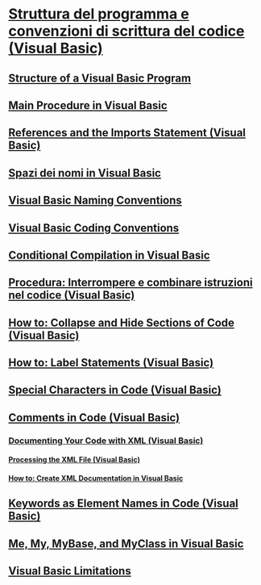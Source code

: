 # [Struttura del programma e convenzioni di scrittura del codice (Visual Basic)](program-structure-and-code-conventions.md)
## [Structure of a Visual Basic Program](structure-of-a-visual-basic-program.md)
## [Main Procedure in Visual Basic](main-procedure.md)
## [References and the Imports Statement (Visual Basic)](references-and-the-imports-statement.md)
## [Spazi dei nomi in Visual Basic](namespaces.md)
## [Visual Basic Naming Conventions](naming-conventions.md)
## [Visual Basic Coding Conventions](coding-conventions.md)
## [Conditional Compilation in Visual Basic](conditional-compilation.md)
## [Procedura: Interrompere e combinare istruzioni nel codice (Visual Basic)](how-to-break-and-combine-statements-in-code.md)
## [How to: Collapse and Hide Sections of Code (Visual Basic)](how-to-collapse-and-hide-sections-of-code.md)
## [How to: Label Statements (Visual Basic)](how-to-label-statements.md)
## [Special Characters in Code (Visual Basic)](special-characters-in-code.md)
## [Comments in Code (Visual Basic)](comments-in-code.md)
### [Documenting Your Code with XML (Visual Basic)](documenting-your-code-with-xml.md)
#### [Processing the XML File (Visual Basic)](processing-the-xml-file.md)
#### [How to: Create XML Documentation in Visual Basic](how-to-create-xml-documentation.md)
## [Keywords as Element Names in Code (Visual Basic)](keywords-as-element-names-in-code.md)
## [Me, My, MyBase, and MyClass in Visual Basic](me-my-mybase-and-myclass.md)
## [Visual Basic Limitations](limitations.md)
